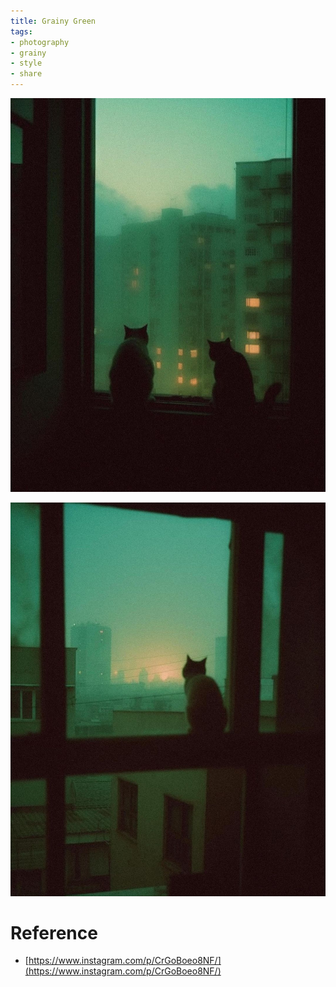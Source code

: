 ```yaml
---
title: Grainy Green
tags:
- photography
- grainy
- style
- share
---
```


![](Photography/Style/attachments/cinematicshine_326914596_601425291912114_4038822895364546166_n.jpg)


![](Photography/Style/attachments/cinematicshine_341207739_637183131584785_7839745357939483631_n.jpg)


# Reference

* [https://www.instagram.com/p/CrGoBoeo8NF/](https://www.instagram.com/p/CrGoBoeo8NF/)